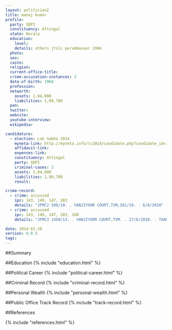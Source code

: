```yaml
---
layout: politician2
title: manoj kumar
profile: 
  party: SDPI
  constituency: Attingal
  state: Kerala
  education: 
    level: 
    details: others jtslc perumbavoor 1984
  photo: 
  sex: 
  caste: 
  religion: 
  current-office-title: 
  crime-accusation-instances: 2
  date-of-birth: 1968
  profession: 
  networth: 
    assets: 2,84,000
    liabilities: 1,99,789
  pan: 
  twitter: 
  website: 
  youtube-interview: 
  wikipedia: 

candidature: 
  - election: Lok Sabha 2014
    myneta-link: http://myneta.info/ls2014/candidate.php?candidate_id=342
    affidavit-link: 
    expenses-link: 
    constituency: Attingal 
    party: SDPI
    criminal-cases: 2
    assets: 2,84,000
    liabilities: 1,99,789
    result:  

crime-record: 
  - crime: accussed
    ipc: 143, 149, 147, 283
    details: "JFMC2 508/10. . VANJIYOOR COURT,TVM,501/10. . 6/8/2010" 
  - crime: accussed
    ipc: 143, 149, 147, 283, 188
    details: "JFMC3 1450/13. . VANJIYOOR COURT,TVM. . 27/6/2010. . THAMBANOOR STATION 491/10" 

date: 2014-01-28
version: 0.0.5
tags: 
---
```

##Summary


##Education
{% include "education.html" %}


##Political Career
{% include "political-career.html" %}


##Criminal Record
{% include "criminal-record.html" %}


##Personal Wealth
{% include "personal-wealth.html" %}


##Public Office Track Record
{% include "track-record.html" %}


##References


{% include "references.html" %}